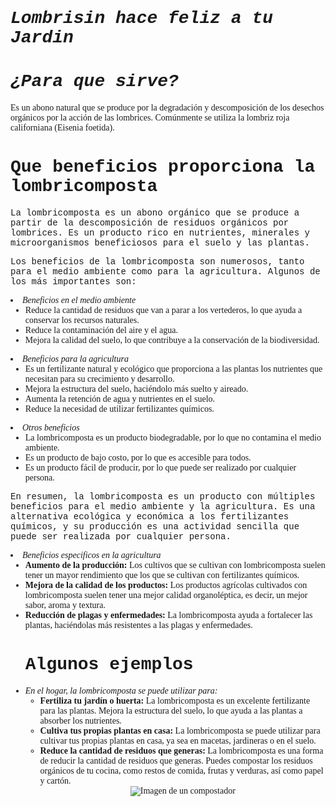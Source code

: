 <html lang=es>
    <body>
        <h1 style="font-family: Courier New;"><i>Lombrisin hace feliz a tu Jardin</i></h1>
        <h1 style="font-family: Courier New;"><i>¿Para que sirve?</i></h1>
        <p style="font-family: Times New Roman;">Es un abono natural que se produce por la degradación y descomposición de los desechos orgánicos por la acción de las lombrices. Comúnmente se utiliza la lombriz roja californiana (Eisenia foetida).</p>
        <h1 style="font-family: Courier New;">Que beneficios proporciona la lombricomposta</h1>
            <p style="font-family: Courier New;">La lombricomposta es un abono orgánico que se produce a partir de la descomposición de residuos orgánicos por lombrices. Es un producto rico en nutrientes, minerales y microorganismos beneficiosos para el suelo y las plantas.</p>
            <p style="font-family: Courier New;">Los beneficios de la lombricomposta son numerosos, tanto para el medio ambiente como para la agricultura. Algunos de los más importantes son:</p>
        <li style="font-family: Times New Roman;"><i>Beneficios en el medio ambiente</i>
            <ul>
                <li>Reduce la cantidad de residuos que van a parar a los vertederos, lo que ayuda a conservar los recursos naturales.</li>
                <li>Reduce la contaminación del aire y el agua.</li>
                <li>Mejora la calidad del suelo, lo que contribuye a la conservación de la biodiversidad.</li>
            </ul>
        <li style="font-family: Times New Roman;"><i>Beneficios para la agricultura</i>
            <ul>
                <li>Es un fertilizante natural y ecológico que proporciona a las plantas los nutrientes que necesitan para su crecimiento y desarrollo.</li>
                <li>Mejora la estructura del suelo, haciéndolo más suelto y aireado.</li>
                <li>Aumenta la retención de agua y nutrientes en el suelo.</li>
                <li>Reduce la necesidad de utilizar fertilizantes químicos.</li>
            </ul>
        <li style="font-family: Times New Roman;"><i>Otros beneficios</i>
            <ul>
                <li>La lombricomposta es un producto biodegradable, por lo que no contamina el medio ambiente.</li>
                <li>Es un producto de bajo costo, por lo que es accesible para todos.</li>
                <li>Es un producto fácil de producir, por lo que puede ser realizado por cualquier persona.</li>
            </ul>
            <p style="font-family: Courier New;">En resumen, la lombricomposta es un producto con múltiples beneficios para el medio ambiente y la agricultura. Es una alternativa ecológica y económica a los fertilizantes químicos, y su producción es una actividad sencilla que puede ser realizada por cualquier persona.</p>
            <li style="font-family: Times New Roman;"><i>Beneficios especificos en la agricultura</i>
            <ul>
                <li><b>Aumento de la producción:</b> Los cultivos que se cultivan con lombricomposta suelen tener un mayor rendimiento que los que se cultivan con fertilizantes químicos.</li>
                <li><b>Mejora de la calidad de los productos:</b> Los productos agrícolas cultivados con lombricomposta suelen tener una mejor calidad organoléptica, es decir, un mejor sabor, aroma y textura.</li>
                <li><b>Reducción de plagas y enfermedades:</b> La lombricomposta ayuda a fortalecer las plantas, haciéndolas más resistentes a las plagas y enfermedades.</li>
            <p style="font-family: Times New Roman;"></p>
        <h1 style="font-family: Courier New;">Algunos ejemplos</h1></p>
        <li style="font-family: Times New Roman;"><i>En el hogar, la lombricomposta se puede utilizar para:</i>
            <ul>
                <li><b>Fertiliza tu jardín o huerta:</b> La lombricomposta es un excelente fertilizante para las plantas. Mejora la estructura del suelo, lo que ayuda a las plantas a absorber los nutrientes. </li>
                <li><b>Cultiva tus propias plantas en casa:</b> La lombricomposta se puede utilizar para cultivar tus propias plantas en casa, ya sea en macetas, jardineras o en el suelo.</li>
                <li><b>Reduce la cantidad de residuos que generas:</b> La lombricomposta es una forma de reducir la cantidad de residuos que generas. Puedes compostar los residuos orgánicos de tu cocina, como restos de comida, frutas y verduras, así como papel y cartón.</li>
        <div style="text-align: center;">
            <img src="Mis archivos/Descargas/Escuela/lombri/HTML/Img/Lombricompostador.jpeg" alt="Imagen de un compostador">
        </div>
        </p>
    </body>
</html>
